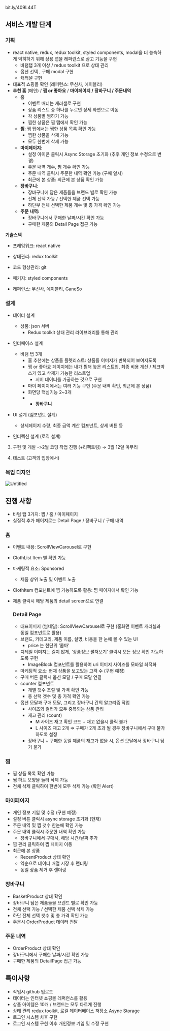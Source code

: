 bit.ly/409L44T

## 서비스 개발 단계

### 기획

- react native, redux, redux toolkit, styled components, modal을 더 능숙하게 익히하기 위해 상용 앱을 레퍼런스로 삼고 기능을 구현
    - 바텀탭 3개 이상 / redux toolkit 으로 상태 관리
    - 옵션 선택 , 구매 modal 구현
    - 캐러샐 구현
- 대표적 쇼핑몰 확인 (레퍼런스: 무신사, 에이블리)
- **추천 홈** (메인) / **찜 or 좋아요** / **마이페이지 /** **장바구니 / 주문내역**
    - 홈
        - 이벤트 배너는 캐러샐로 구현
        - 상품 리스트 중 하나를 누르면 상세 화면으로 이동
        - 각 상품별 찜하기 가능
        - 찜한 상품은 찜 탭에서 확인 가능
    - **찜**: 찜 탭에서는 찜한 상품 목록 확인 가능
        - 찜한 상품을 삭제 가능
        - 모두 한번에 삭제 가능
    - **마이페이지**:
        - 설정 아이콘 클릭시 Async Storage 초기화 (추후 개인 정보 수정으로 변경)
        - 주문 내역 개수, 찜 개수 확인 가능
        - 주문 내역 클릭시 주문한 내역 확인 가능 (구매 일시)
        - 최근에 본 상품: 최근에 본 상품 확인 가능
    - **장바구니**:
        - 장바구니에 담은 제품들을 브랜드 별로 확인 가능
        - 전체 선택 가능 / 선택한 제품 선택 가능
        - 하단부 전체 선택한 제품 개수 및 총 가격 확인 가능
    - **주문 내역:**
        - 장바구니에서 구매한 날짜/시간 확인 가능
        - 구매한 제품의 Detail Page 접근 가능

**기술스택**

- 프래임워크: react native
- 상태관리: redux toolkit
- 코드 형상관리: git
- 패키지: styled components

- 레퍼런스: 무신사, 에이블리, GaneSo
   
### 설계

- 데이터 설계
    - 상품: json 서버
        - Redux toolkit 상태 관리 라이브러리를 통해 관리
- 인터페이스 설계
    - 바텀 탭 3개
        - 홈 추천에는 상품들 플렛리스트: 상품들 이미지가 반복되어 보여지도록
        - 찜 or 좋아요 페이지에는 내가 찜해 놓은 리스트업, 최종 비용 계산 / 체크박스가 있고 삭제가 가능한 리스트업
            - 서버 데이터를 가공하는 것으로 구현
        - 마이 페이지에서는 여러 기능 구현 (주문 내역 확인, 최근에 본 상품)
        - 화면당 핵심기능 2~3개
        - + **장바구니**

- UI 설계 (컴포넌트 설계)
    - 상세페이지 수량, 최종 금액 계산 컴포넌트, 상세 버튼 등
- 인터렉션 설계 (로직 설계)

3. 구현 및 개발 ->2월 코딩 작업 진행 (+리팩토링) → 3월 12일 마무리

4. 테스트 (고객의 입장에서)

### 목업 디자인

![Untitled](https://s3-us-west-2.amazonaws.com/secure.notion-static.com/c1624b11-349e-4735-9f3a-98f6da1ec5f8/Untitled.png)

## 진행 사항

- 바텀 탭 3가지: 찜 / 홈 / 마이페이지
- 실질적 추가 페이지로는 Detail Page / 장바구니 / 구매 내역

### 홈

- 이벤트 내용: ScrollViewCarousel로 구현
- ClothList Item 별 확인 가능
- 마케팅적 요소: Sponsored
    - 제품 상위 노출 및 이벤트 노출
- ClothItem 컴포넌트에 찜 가능하도록 활용: 찜 페이지에서 확인 가능
- 제품 클릭시 해당 제품의 detail screen으로 연결
    
    ### Detail Page
    
    - 대표이미지 (썸네일): ScrollViewCarousel로 구현 (홈화면 이벤트 캐러셀과 동일 컴포넌트로 활용)
    - 브랜드, 카테고리, 제품 이름, 설명, 비용을 한 눈에 볼 수 있는 UI
        - price 는 천단위 ‘콤마’
    - 디테일 이미지는 길지 않게, ‘상품정보 펼쳐보기’ 클릭시 모든 정보 확인 가능하도록 구현
        - ImageBlock 컴포넌트를 활용하여 uri 이미지 사이즈를 모바일 최적화
    - 마케팅적 요소: 현재 상품을 보고있는 고객 수 (구현 예정)
    - 구매 버튼 클릭시 옵션 모달 / 구매 모달 연결
    - counter 컴포넌트
        - 개별 갯수 조절 및 가격 확인 가능
        - 총 선택 갯수 및 총 가격 확인 가능
    - 옵션 모달과 구매 모달, 그리고 장바구니 간의 알고리즘 작업
        - 사이즈와 컬러가 모두 중복되는 상품 관리
        - 재고 관리 (count)
            - M 사이즈 재고 확인 코드 + 재고 없을시 클릭 불가
            - L 사이즈 재고 2개 ⇒ 구매가 2개 초과 될 경우 장바구니에서 구매 불가 하도록 설정
        - 장바구니 + 구매한 동일 제품의 재고가 없을 시, 옵션 모달에서 장바구니 담기 불가

### 찜

- 찜 상품 목록 확인 가능
- 찜 하트 모양을 눌러 삭제 가능
- 전체 삭제 클릭하여 한번에 모두 삭제 가능 (확인 Alert)

### 마이페이지

- 개인 정보 기입 및 수정 (구현 예정)
- 설정 버튼 클릭시 async storage 초기화 (현재)
- 주문 내역 및 찜 갯수 한눈에 확인 가능
- 주문 내역 클릭시 주문한 내역 확인 가능
    - 장바구니에서 구매시, 해당 시간/날짜 추가
- 찜 관리 클릭하여 찜 페이지 이동
- 최근에 본 상품
    - RecentProduct 상태 확인
    - 역순으로 데이터 배열 저장 후 랜더링
    - 동일 상품 제거 후 랜더링

### 장바구니

- BasketProduct 상태 확인
- 장바구니 담은 제품들을 브랜드 별로 확인 가능
- 전체 선택 가능 / 선택한 제품 선택 삭제 가능
- 하단 전체 선택 갯수 및 총 가격 확인 가능
- 주문시 OrderProduct 데이터 전달

### 주문 내역

- OrderProduct 상태 확인
- 장바구니에서 구매한 날짜/시간 확인 가능
- 구매한 제품의 DetailPage 접근 가능

## 특이사항

- 작업시 github 업로드
- 데이터는 인터넷 쇼핑몰 레퍼런스를 활용
- 상품 아이템은 10개 / 브랜드는 모두 다르게 진행
- 상태 관리 redux toolkit, 로컬 데이터베이스 저장소 Async Storage
- 로그인 시스템 차후 구현
- 로그인 시스템 구현 이후 개인정보 기입 및 수정 구현
